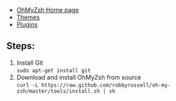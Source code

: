 * [OhMyZsh Home page](https://github.com/robbyrussell/oh-my-zsh)
* [Themes](https://github.com/robbyrussell/oh-my-zsh/wiki/Themes)
* [Plugins](https://github.com/robbyrussell/oh-my-zsh/wiki/Plugins)

## Steps:  
1. Install Git  
`sudo apt-get install git`
2. Download and install OhMyZsh from source  
`curl -L https://raw.github.com/robbyrussell/oh-my-zsh/master/tools/install.sh | sh`
